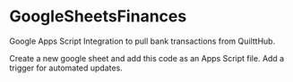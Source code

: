 # GoogleSheetsFinances

Google Apps Script Integration to pull bank transactions from QuilttHub.

Create a new google sheet and add this code as an Apps Script file. Add a trigger for automated updates.
